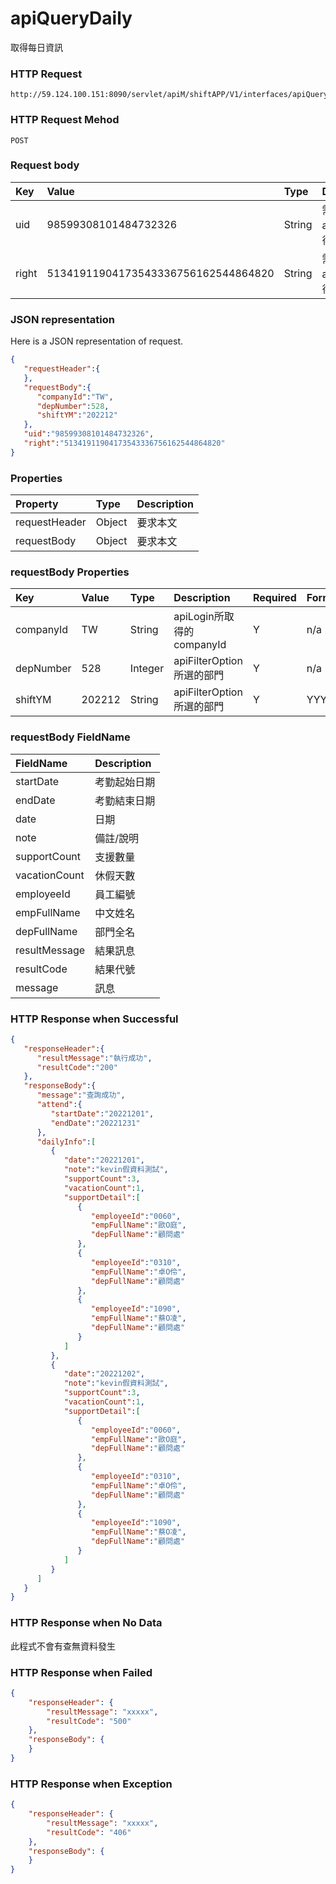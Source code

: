 # apiQueryDaily
取得每日資訊

### HTTP Request
```
http://59.124.100.151:8090/servlet/apiM/shiftAPP/V1/interfaces/apiQueryDaily
```

### HTTP Request Mehod
```
POST
```

### Request body
| Key | Value | Type | Description |
|:----------|:-------------|:-----|:------------|
| uid | 98599308101484732326 | String | 需透過apiLogin取得
| right | 51341911904173543336756162544864820 | String | 需透過apiLogin取得 |

### JSON representation
Here is a JSON representation of request.
```json
{
   "requestHeader":{
   },
   "requestBody":{
      "companyId":"TW",
      "depNumber":528,
      "shiftYM":"202212"
   },
   "uid":"98599308101484732326",
   "right":"51341911904173543336756162544864820"
}
```

### Properties
| Property | Type | Description |
|:---------|:-----|:------------|
| requestHeader | Object | 要求本文 |
| requestBody | Object | 要求本文 |

### requestBody Properties
| Key | Value | Type | Description | Required | Format |
|:----------|:-------------|:-----|:------------|:------------|:------------|
| companyId | TW | String | apiLogin所取得的companyId | Y | n/a |
| depNumber | 528 | Integer | apiFilterOption所選的部門 | Y | n/a |
| shiftYM | 202212 | String | apiFilterOption所選的部門 | Y | YYYYmm |

### requestBody FieldName
| FieldName | Description |
|:----------|:-------------|
| startDate | 考勤起始日期 |
| endDate | 考勤結束日期 |
| date | 日期 |
| note | 備註/說明 |
| supportCount | 支援數量 |
| vacationCount | 休假天數 |
| employeeId | 員工編號 |
| empFullName | 中文姓名 |
| depFullName | 部門全名 |
| resultMessage | 結果訊息 |
| resultCode | 結果代號 |
| message | 訊息 |


### HTTP Response when Successful
```json
{
   "responseHeader":{
      "resultMessage":"執行成功",
      "resultCode":"200"
   },
   "responseBody":{
      "message":"查詢成功",
      "attend":{
         "startDate":"20221201",
         "endDate":"20221231"
      },
      "dailyInfo":[
         {
            "date":"20221201",
            "note":"kevin假資料測試",
            "supportCount":3,
            "vacationCount":1,
            "supportDetail":[
               {
                  "employeeId":"0060",
                  "empFullName":"歐O庭",
                  "depFullName":"顧問處"
               },
               {
                  "employeeId":"0310",
                  "empFullName":"卓O伶",
                  "depFullName":"顧問處"
               },
               {
                  "employeeId":"1090",
                  "empFullName":"蔡O凌",
                  "depFullName":"顧問處"
               }
            ]
         },
         {
            "date":"20221202",
            "note":"kevin假資料測試",
            "supportCount":3,
            "vacationCount":1,
            "supportDetail":[
               {
                  "employeeId":"0060",
                  "empFullName":"歐O庭",
                  "depFullName":"顧問處"
               },
               {
                  "employeeId":"0310",
                  "empFullName":"卓O伶",
                  "depFullName":"顧問處"
               },
               {
                  "employeeId":"1090",
                  "empFullName":"蔡O凌",
                  "depFullName":"顧問處"
               }
            ]
         }
      ]
   }
}
```

### HTTP Response when No Data
此程式不會有查無資料發生

### HTTP Response when Failed
```json
{
    "responseHeader": {
        "resultMessage": "xxxxx",
        "resultCode": "500"
    },
    "responseBody": {
    }
}
```

### HTTP Response when Exception
```json
{
    "responseHeader": {
        "resultMessage": "xxxxx",
        "resultCode": "406"
    },
    "responseBody": {
    }
}
```
